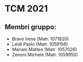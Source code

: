 # TCM 2021
## Membri gruppo:

* Bravo Irene (Matr. 1071820)
* Leidi Paolo (Matr. 1059156)
* Mariani Matteo (Matr. 1057026)
* Zenoni Michele (Matr. 1059950)
